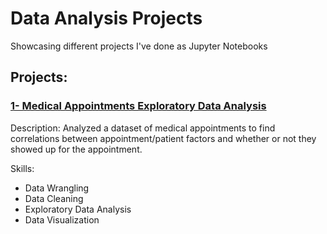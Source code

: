 # Data Analysis Projects
Showcasing different projects I've done as Jupyter Notebooks

## Projects:
### [1- Medical Appointments Exploratory Data Analysis](https://github.com/osamasonbaty/Data-Analysis-Projects/blob/main/Medical%20Appointments%20EDA/Medical_Appointments_Analysis.ipynb)
Description: Analyzed a dataset of medical appointments to find correlations between
appointment/patient factors and whether or not they showed up for the appointment.

Skills:
- Data Wrangling
- Data Cleaning
- Exploratory Data Analysis
- Data Visualization
